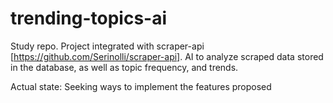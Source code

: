 # trending-topics-ai
Study repo. Project integrated with scraper-api [https://github.com/Serinolli/scraper-api]. AI to analyze scraped data stored in the database, as well as topic frequency, and trends.

Actual state: Seeking ways to implement the features proposed
